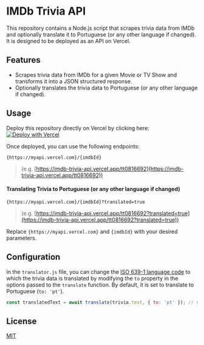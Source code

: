 # IMDb Trivia API

This repository contains a Node.js script that scrapes trivia data from IMDb and optionally translate it to Portuguese (or any other language if changed). It is designed to be deployed as an API on Vercel.

## Features

- Scrapes trivia data from IMDb for a given Movie or TV Show and transforms it into a JSON structured response.
- Optionally translates the trivia data to Portuguese (or any other language if changed).

## Usage

Deploy this repository directly on Vercel by clicking here: [![Deploy with Vercel](https://vercel.com/button)](https://vercel.com/new/clone?repository-url=https%3A%2F%2Fgithub.com%2Ftiagosilvadeveloper%2FIMDb-Trivia-API)

Once deployed, you can use the following endpoints:

`{https://myapi.vercel.com}/{imdbId}`
> (e.g. [https://imdb-trivia-api.vercel.app/tt0816692](https://imdb-trivia-api.vercel.app/tt0816692))

#### Translating Trivia to Portuguese (or any other language if changed)
`{https://myapi.vercel.com}/{imdbId}?translated=true`
> (e.g. [https://imdb-trivia-api.vercel.app/tt0816692?translated=true](https://imdb-trivia-api.vercel.app/tt0816692?translated=true))

Replace `{https://myapi.vercel.com}` and `{imdbId}` with your desired parameters.

## Configuration

In the `translator.js` file, you can change the [ISO 639-1 language code](https://en.wikipedia.org/wiki/List_of_ISO_639_language_codes) to which the trivia data is translated by modifying the `to` property in the options passed to the `translate` function. By default, it is set to translate to Portuguese (`to: 'pt'`). 

```javascript
const translatedText = await translate(trivia.text, { to: 'pt' }); // Change 'pt' to desired ISO 639-1 language code
```

## License

[MIT](https://github.com/tiagosilvadeveloper/IMDb-Trivia-API/blob/main/LICENSE)
